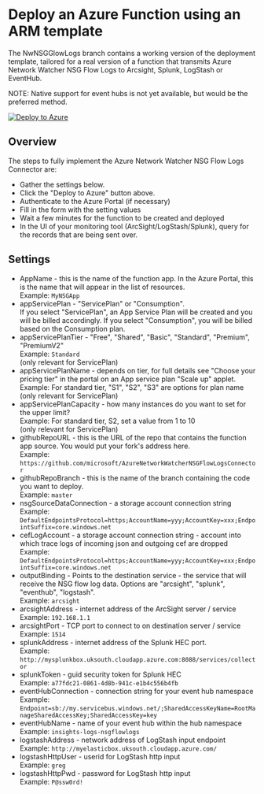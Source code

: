 # Deploy an Azure Function using an ARM template

The NwNSGGlowLogs branch contains a working version of the deployment template, tailored for a real version of a function that transmits Azure Network Watcher NSG Flow Logs to Arcsight, Splunk, LogStash or EventHub.  

NOTE: Native support for event hubs is not yet available, but would be the preferred method.  

[![Deploy to Azure](http://azuredeploy.net/deploybutton.png)](https://portal.azure.com/#create/Microsoft.Template/uri/https%3A%2F%2Fraw.githubusercontent.com%2Fsebastus%2FAzureFunctionDeployment%2FNwNSGFlowLogs%2FazureDeploy.json)

## Overview

The steps to fully implement the Azure Network Watcher NSG Flow Logs Connector are:  
* Gather the settings below.
* Click the "Deploy to Azure" button above.
* Authenticate to the Azure Portal (if necessary)
* Fill in the form with the setting values
* Wait a few minutes for the function to be created and deployed
* In the UI of your monitoring tool (ArcSight/LogStash/Splunk), query for the records that are being sent over.

## Settings

* AppName                     - this is the name of the function app. In the Azure Portal, this is the name that will appear in the list of resources.  
   Example: ```MyNSGApp```  
* appServicePlan              - "ServicePlan" or "Consumption".  
   If you select "ServicePlan", an App Service Plan will be created and you will be billed accordingly. If you select "Consumption", you will be billed based on the Consumption plan.  
* appServicePlanTier          - "Free", "Shared", "Basic", "Standard", "Premium", "PremiumV2"  
   Example: ```Standard```  
   (only relevant for ServicePlan)  
* appServicePlanName          - depends on tier, for full details see "Choose your pricing tier" in the portal on an App service plan "Scale up" applet.  
   Example: For standard tier, "S1", "S2", "S3" are options for plan name  
   (only relevant for ServicePlan)  
* appServicePlanCapacity      - how many instances do you want to set for the upper limit?  
   Example: For standard tier, S2, set a value from 1 to 10  
   (only relevant for ServicePlan)  
* githubRepoURL                     - this is the URL of the repo that contains the function app source. You would put your fork's address here.  
   Example: ```https://github.com/microsoft/AzureNetworkWatcherNSGFlowLogsConnector```  
* githubRepoBranch                  - this is the name of the branch containing the code you want to deploy.  
   Example: ```master```  
* nsgSourceDataConnection     - a storage account connection string  
   Example: ```DefaultEndpointsProtocol=https;AccountName=yyy;AccountKey=xxx;EndpointSuffix=core.windows.net```  
* cefLogAccount               - a storage account connection string - account into which trace logs of incoming json and outgoing cef are dropped  
   Example: ```DefaultEndpointsProtocol=https;AccountName=yyy;AccountKey=xxx;EndpointSuffix=core.windows.net```  
* outputBinding               - Points to the destination service - the service that will receive the NSG flow log data. Options are "arcsight", "splunk", "eventhub", "logstash".  
   Example: ```arcsight```  
* arcsightAddress             - internet address of the ArcSight server / service  
   Example: ```192.168.1.1```  
* arcsightPort                - TCP port to connect to on destination server / service  
   Example: ```1514```
* splunkAddress               - internet address of the Splunk HEC port.  
   Example: ```http://mysplunkbox.uksouth.cloudapp.azure.com:8088/services/collector```  
* splunkToken                 - guid security token for Splunk HEC  
   Example: ```a77fdc21-0861-4d8b-941c-e1b4c556b4fb```
* eventHubConnection          - connection string for your event hub namespace  
   Example: ```Endpoint=sb://my.servicebus.windows.net/;SharedAccessKeyName=RootManageSharedAccessKey;SharedAccessKey=key```
* eventHubName                - name of your event hub within the hub namespace  
   Example: ```insights-logs-nsgflowlogs```  
* logstashAddress             - network address of LogStash input endpoint  
   Example: ```http://myelasticbox.uksouth.cloudapp.azure.com/```  
* logstashHttpUser            - userid for LogStash http input  
   Example: ```greg```  
* logstashHttpPwd             - password for LogStash http input  
   Example: ```P@ssw0rd!```  

